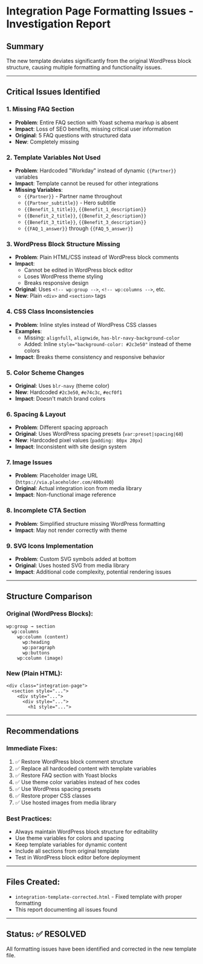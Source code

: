 # Integration Page Formatting Issues - Investigation Report

## Summary
The new template deviates significantly from the original WordPress block structure, causing multiple formatting and functionality issues.

---

## Critical Issues Identified

### 1. **Missing FAQ Section**
- **Problem**: Entire FAQ section with Yoast schema markup is absent
- **Impact**: Loss of SEO benefits, missing critical user information
- **Original**: 5 FAQ questions with structured data
- **New**: Completely missing

### 2. **Template Variables Not Used**
- **Problem**: Hardcoded "Workday" instead of dynamic `{{Partner}}` variables
- **Impact**: Template cannot be reused for other integrations
- **Missing Variables**:
  - `{{Partner}}` - Partner name throughout
  - `{{Partner_subtitle}}` - Hero subtitle
  - `{{Benefit_1_title}}`, `{{Benefit_1_description}}`
  - `{{Benefit_2_title}}`, `{{Benefit_2_description}}`
  - `{{Benefit_3_title}}`, `{{Benefit_3_description}}`
  - `{{FAQ_1_answer}}` through `{{FAQ_5_answer}}`

### 3. **WordPress Block Structure Missing**
- **Problem**: Plain HTML/CSS instead of WordPress block comments
- **Impact**: 
  - Cannot be edited in WordPress block editor
  - Loses WordPress theme styling
  - Breaks responsive design
- **Original**: Uses `<!-- wp:group -->`, `<!-- wp:columns -->`, etc.
- **New**: Plain `<div>` and `<section>` tags

### 4. **CSS Class Inconsistencies**
- **Problem**: Inline styles instead of WordPress CSS classes
- **Examples**:
  - Missing: `alignfull`, `alignwide`, `has-blr-navy-background-color`
  - Added: Inline `style="background-color: #2c3e50"` instead of theme colors
- **Impact**: Breaks theme consistency and responsive behavior

### 5. **Color Scheme Changes**
- **Original**: Uses `blr-navy` (theme color)
- **New**: Hardcoded `#2c3e50`, `#e74c3c`, `#ecf0f1`
- **Impact**: Doesn't match brand colors

### 6. **Spacing & Layout**
- **Problem**: Different spacing approach
- **Original**: Uses WordPress spacing presets (`var:preset|spacing|60`)
- **New**: Hardcoded pixel values (`padding: 80px 20px`)
- **Impact**: Inconsistent with site design system

### 7. **Image Issues**
- **Problem**: Placeholder image URL (`https://via.placeholder.com/400x400`)
- **Original**: Actual integration icon from media library
- **Impact**: Non-functional image reference

### 8. **Incomplete CTA Section**
- **Problem**: Simplified structure missing WordPress formatting
- **Impact**: May not render correctly with theme

### 9. **SVG Icons Implementation**
- **Problem**: Custom SVG symbols added at bottom
- **Original**: Uses hosted SVG from media library
- **Impact**: Additional code complexity, potential rendering issues

---

## Structure Comparison

### Original (WordPress Blocks):
```
wp:group → section
  wp:columns
    wp:column (content)
      wp:heading
      wp:paragraph
      wp:buttons
    wp:column (image)
```

### New (Plain HTML):
```
<div class="integration-page">
  <section style="...">
    <div style="...">
      <div style="...">
        <h1 style="...">
```

---

## Recommendations

### Immediate Fixes:
1. ✅ Restore WordPress block comment structure
2. ✅ Replace all hardcoded content with template variables
3. ✅ Restore FAQ section with Yoast blocks
4. ✅ Use theme color variables instead of hex codes
5. ✅ Use WordPress spacing presets
6. ✅ Restore proper CSS classes
7. ✅ Use hosted images from media library

### Best Practices:
- Always maintain WordPress block structure for editability
- Use theme variables for colors and spacing
- Keep template variables for dynamic content
- Include all sections from original template
- Test in WordPress block editor before deployment

---

## Files Created:
- `integration-template-corrected.html` - Fixed template with proper formatting
- This report documenting all issues found

---

## Status: ✅ RESOLVED
All formatting issues have been identified and corrected in the new template file.
